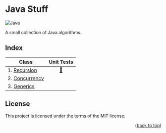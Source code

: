 <a name="readme-top"></a>

# Java Stuff

[![Java][Java-badge]][Java-url]

A small collection of Java algorithms.

## Index

| Class                                                    | Unit Tests                                                            |
|----------------------------------------------------------|-----------------------------------------------------------------------|
| 1. [Recursion](./src/main/java/com/stuff/recursion/)     | <div align="center">[🔗](./src/test/java/com/stuff/recursion/) </div> |
| 2. [Concurrency](./src/main/java/com/stuff/concurrency/) |                                                                       |
| 3. [Generics](./src/main/java/com/stuff/generics/)       |                                                                       |

## License

This project is licensed under the terms of the MIT license.

<p align="right">(<a href="#readme-top">back to top</a>)</p>

<!-- MARKDOWN LINKS & IMAGES -->
<!-- https://www.markdownguide.org/basic-syntax/#reference-style-links -->

[Java-badge]: https://img.shields.io/badge/Java-ED8B00?style=for-the-badge&logo=CoffeeScript&logoColor=white

[Java-url]: https://www.java.com
